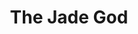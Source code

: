 ---
title: The Jade God
year: 1933
opening_date: 1933-02-14
closing_date: 
layout: productions
featured_image: 
image_caption:
image_credit:
playbill:
category:
Theatre: Theatre Jacksonville
cast:
  Mrs. Thursby: Dorothy Germain
  Jean Millicent: Edith Pullen
  John Martin: Gordon McCauley
  John Millicent: Isaac Peiser
  Inspector Burke: John H. Pratt
  Edith Derrick: Pauline Entenza
  Jack Derrick: Stuart Cavanagh
  Blunt: Ed Goodman
  Perkins: Gertrude F. Jacobi
  Peters: Lawrence Case
crew:
  Director: Charles F. Hopkins, Jr.
  Scenery: Ronald Kennard
  Props: Mrs. R.R. Killinger
understudies:
orchestra:
external_links:
---